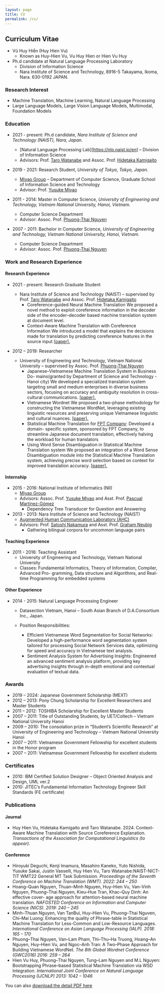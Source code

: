 ```yaml
---
layout: page
title: CV
permalink: /cv/
---
```



## Curriculum Vitae
- Vũ Huy Hiển (Huy Hien Vu)
  -  Known as Huy-Hien Vu, Vu Huy Hien or Hien Vu Huy
- Ph.d candidate at Natural Language Processing Laboratory
  - Division of Information Science
  - Nara Institute of Science and Technology, 8916-5 Takayama, Ikoma, Nara. 630-0192 JAPAN.

### Research Interest
- Machine Translation, Machine Learning, Natural Language Processing
- Large Language Models, Large Vision Language Models, Multimodal, Foundation Models
  
### Education

- 2021 - present: Ph.d candidate, _Nara Institute of Science and Technology (NAIST), Nara, Japan._
  - [Natural Language Processing Lab][https://nlp.naist.jp/en] – Division of Information Science
  - Advisors: Prof. [Taro Watanabe](https://sites.google.com/site/tarowtnb/) and Assoc. Prof. [Hidetaka Kamigaito](https://sites.google.com/site/hidetakakamigaito/home)

- 2019 - 2021: Research Student, _University of Tokyo, Tokyo, Japan._
  - [Miyao Group](https://mynlp.is.s.u-tokyo.ac.jp/en/) – Department of Computer Science, Graduate School of Information Science and Technology
  - Advisor: Prof. [Yusuke Miyao](http://researchmap.jp/yusuke/)

- 2011 - 2014: Master in Computer Science, _University of Engineering and Technology, Vietnam National University, Hanoi, Vietnam._
  - Computer Science Department
  - Advisor: Assoc. Prof. [Phuong-Thai Nguyen](http://uet.vnu.edu.vn/~thainp/index.htm)

- 2007 - 2011: Bachelor in Computer Science, _University of Engineering and Technology, Vietnam National University, Hanoi, Vietnam._
  - Computer Science Department
  - Advisor: Assoc. Prof. [Phuong-Thai Nguyen](http://uet.vnu.edu.vn/~thainp/index.htm)


### Work and Research Experience
#### Research Experience
- 2021 - present: Research Graduate Student
  - Nara Institute of Science and Technology (NAIST) – supervised by Prof. [Taro Watanabe](https://sites.google.com/site/tarowtnb/) and Assoc. Prof. [Hidetaka Kamigaito](https://sites.google.com/site/hidetakakamigaito/home)
    - Coreference-guided Neural Machine Translation We proposed a novel method to exploit coreference information in the decoder side of the encoder–decoder based machine translation system at document level.
    - Context-Aware Machine Translation with Coreference Information We introduced a model that explains the decisions made for translation by predicting coreference features in the source input [\[paper\].](https://arxiv.org/abs/2404.19505)

- 2012 – 2019: Researcher
  - University of Engineering and Technology, Vietnam National University – supervised by Assoc. Prof. [Phuong-Thai Nguyen](http://uet.vnu.edu.vn/~thainp/index.htm)
    - Japanese–Vietnamese Machine Translation System in Business Do- mains(granted by Department of Science and Technology - Hanoi city) We developed a specialized translation system targeting small and medium enterprises in diverse business sectors, focusing on accuracy and ambiguity resolution in cross-cultural communications. [\[paper\].](https://ieeexplore.ieee.org/abstract/document/9023793)
    - Vietnamese Wordnet We proposed a two-phase methodology for constructing the Vietnamese WordNet, leveraging existing linguistic resources and preserving unique Vietnamese linguistic and cultural nuances. [\[paper\].](https://aclanthology.org/2016.gwc-1.38.pdf)
    - Statistical Machine Translation for [FPT Company](https://fpt.vn): Developed a domain- specific system, sponsored by FPT Company, to streamline Japanese document translation, effectively halving the workload for human translators
    - Using Word Sense Disambiguation in Statistical Machine Translation system We proposed an integration of a Word Sense Disambiguation module into the Statistical Machine Translation system, achieving precise word selection based on context for improved translation accuracy. [\[paper\].](https://aclanthology.org/I13-1143.pdf)

#### Internship
- 2015 - 2016: National Institute of Informatics (NII)
  - [Miyao Group](https://mynlp.is.s.u-tokyo.ac.jp/en/)   
  - Advisors: Assoc. Prof. [Yusuke Miyao](http://researchmap.jp/yusuke/) and Asst. Prof. [Pascual Martínez-Gómez](http://researchmap.jp/pascual/?lang=english)
    - Dependency Tree Transducer for Question and Answering
- 2013 - 2013: Nara Institute of Science and Technology (NAIST)
  - [Augmented Human Communication Laboratory (AHC)](https://ahcweb01.naist.jp/en/)
  - Advisors: Prof. [Satoshi Nakamura](https://ahclab.naist.jp/Prof.Nakamura/index_e.html) and Asst. Prof. [Graham Neubig](https://www.phontron.com/index.php)
    - Gathering bilingual corpora for uncommon language pairs

#### Teaching Experience
- 2011 - 2016: Teaching Assistant
  - University of Engineering and Technology, Vietnam National University
  - Classes: Fundamental Informatics, Theory of Information, Compiler, Advanced Pro- gramming, Data structure and Algorithms, and Real-time Programming for embedded systems

#### Other Experience
- 2014 - 2015: Natural Language Processing Engineer
  - Datasection Vietnam, Hanoi – South Asian Branch of D.A.Consortium Inc., Japan.
  - Position Responsibilities:

    - Efficient Vietnamese Word Segmentation for Social Networks: Developed a high-performance word segmentation system tailored for processing Social Network Services data, optimizing for speed and accuracy in Vietnamese text analysis.
    - Sentiment Analysis System for Advertising Insights: Engineered an advanced sentiment analysis platform, providing key advertising insights through in-depth emotional and contextual evaluation of textual data.

### Awards
- 2019 – 2024: Japanese Government Scholarship (MEXT)
- 2012 – 2013: Pony Chung Scholarship for Excellent Researchers and Master Students
- 2011 – 2012: TOSHIBA Scholarship for Excellent Master Students
- 2007 – 2011: Title of Outstanding Students, by UET/Coltech – Vietnam National University Hanoi
- 2009 – 2010: The consolation prize in “Student’s Scientific Research” at University of Engineering and Technology – Vietnam National University Hanoi
- 2007 – 2011: Vietnamese Government Fellowship for excellent students in the Honor program 
- 2007 – 2011: Vietnamese Government Fellowship for excellent students

### Certificates
- 2010: IBM Certified Solution Designer – Object Oriented Analysis and Design, UML ver.2
- 2010: JITEC’s Fundamental Information Technology Engineer Skill Standards (FE certificate)

### Publications
#### Journal
-  Huy Hien Vu, Hidetaka Kamigaito and Taro Watanabe. 2024. Context-Aware Machine Translation with Source Coreference Explanation. _Transactions of the Association for Computational Linguistics (to appear)._

#### Conference
- Hiroyuki Deguchi, Kenji Imamura, Masahiro Kaneko, Yuto Nishida, Yusuke Sakai, Justin Vasselli, Huy Hien Vu, Taro Watanabe:NAIST-NICT-TIT WMT22 General MT Task Submission. _Proceedings of the Seventh Conference on Machine Translation (WMT). 2022: 244 – 250_
- Hoang–Quan Nguyen, Thuan–Minh Nguyen, Huy–Hien Vu, Van–Vinh Nguyen, Phuong–Thai Nguyen, Kieu–Hue Tran, Khac–Quy Dinh: An effective cover- age approach for attention-based neural machine translation. _NAFOSTED Conference on Information and Computer Science (NICS). 2019: 240 – 245_
- Minh–Thuan Nguyen, Van TanBui, Huy–Hien Vu, Phuong–Thai Nguven, Chi–Mai Luong: Enhancing the quality of Phrase-table in Statistical Machine Translation for Less-Common and Low-Resource Languages. _International Conference on Asian Language Processing (IALP). 2018: 165 – 170_
- Phuong–Thai Nguyen, Van–Lam Pham, Thi–Thu–Ha Truong, Hoang–An Nguyen, Huy–Hien Vu, and Ngoc–Anh Tran: A Two–Phase Approach for Building Vietnamese WordNet. _The 8th Global Wordnet Conference (GWC2016) 2016: 259 – 264_
- Hien Vu Huy, Phuong–Thai Nguyen, Tung–Lam Nguyen and M.L Nguyen: Bootstrapping Phrase–based Statistical Machine Translation via WSD Integration. _International Joint Conference on Natural Language Processing (IJCNLP) 2013: 1042 – 1046_





You can also [download the detail PDF here](https://google.com)
<!-- I embed a current version of my CV below. You can also [download the PDF here](https://www.dropbox.com/s/30ah9tgxevj1vl9/svm-cv.pdf). -->

<!-- {% include embedpdf.html code="30ah9tgxevj1vl9/svm-cv.pdf" width=100 height=800 %} -->


